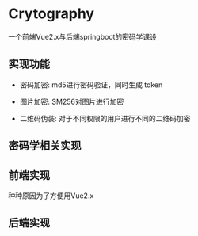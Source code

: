 # Crytography

一个前端Vue2.x与后端springboot的密码学课设



## 实现功能

* 密码加密: md5进行密码验证，同时生成 token

* 图片加密: SM256对图片进行加密
* 二维码伪装: 对于不同权限的用户进行不同的二维码加密







## 密码学相关实现





















## 前端实现

种种原因为了方便用Vue2.x























## 后端实现

